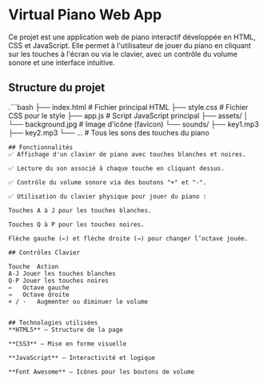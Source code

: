 # Virtual Piano Web App
Ce projet est une application web de piano interactif développée en HTML, CSS et JavaScript. Elle permet à l'utilisateur de jouer du piano en cliquant sur les touches à l'écran ou via le clavier, avec un contrôle du volume sonore et une interface intuitive.

## Structure du projet

.```bash
├── index.html         # Fichier principal HTML
├── style.css          # Fichier CSS pour le style
├── app.js             # Script JavaScript principal
├── assets/
│   └── background.jpg # Image d'icône (favicon)
└── sounds/
    ├── key1.mp3
    ├── key2.mp3
    └── ...            # Tous les sons des touches du piano
 ```  
## Fonctionnalités
✅ Affichage d'un clavier de piano avec touches blanches et noires.

✅ Lecture du son associé à chaque touche en cliquant dessus.

✅ Contrôle du volume sonore via des boutons "+" et "-".

✅ Utilisation du clavier physique pour jouer du piano :

Touches A à J pour les touches blanches.

Touches Q à P pour les touches noires.

Flèche gauche (←) et flèche droite (→) pour changer l’octave jouée.

## Contrôles Clavier

Touche	Action
A-J	Jouer les touches blanches
Q-P	Jouer les touches noires
←	Octave gauche
→	Octave droite
+ / -	Augmenter ou diminuer le volume


## Technologies utilisées
**HTML5** – Structure de la page

**CSS3** – Mise en forme visuelle

**JavaScript** – Interactivité et logique

**Font Awesome** – Icônes pour les boutons de volume

